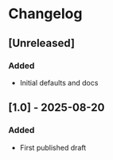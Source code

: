 <!--
* Copyright (C) 2025 Moko Consulting <jmiller@mokoconsulting.tech>
*
* This file is part of a Moko Consulting project.
*
* SPDX-License-Identifier: GPL-3.0-or-later
*
* This program is free software; you can redistribute it and/or modify
*  it under the terms of the GNU General Public License as published by
*  the Free Software Foundation; either version 3 of the License, or
*  (at your option) any later version.
*
* This program is distributed in the hope that it will be useful,
*  but WITHOUT ANY WARRANTY; without even the implied warranty of
*  MERCHANTABILITY or FITNESS FOR A PARTICULAR PURPOSE. See the GNU
*  General Public License for more details.
*
* You should have received a copy of the GNU General Public License
 *  along with this program. If not, see <https://www.gnu.org/licenses/>.
-->

<!-- FILE INFORMATION
 * INGROUP:   MokoCodingDefaults
 * FILE:      CHANGELOG.md
 * VERSION  	1.0
 * BRIEF:     Version history using Keep a Changelog
 * PATH:      ./CHANGELOG.md
 * NOTE:      Adheres to SemVer when applicable
-->

# Changelog

## [Unreleased]
### Added
- Initial defaults and docs

## [1.0] - 2025-08-20
### Added
- First published draft
